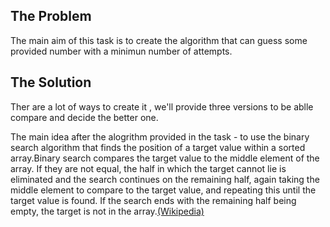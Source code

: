 ## **The Problem**

The main aim of this task is to create the algorithm that
can guess some provided number with a minimun number of attempts.


## **The Solution**

Ther are a lot of ways to create it , we'll provide three versions to
be ablle compare and decide the better one.

The main idea after the alogrithm provided in the task - to use 
the binary search algorithm  that finds the position of a target value 
within a sorted array.Binary search compares the target value to the
middle element of the array. If they are not equal, the half in which
the target cannot lie is eliminated and the search continues on the
remaining half, again taking the middle element to compare to the 
target value, and repeating this until the target value is found. 
If the search ends with the remaining half being empty, the target 
is not in the array.[(Wikipedia)](https://en.wikipedia.org/wiki/Binary_search_algorithm "Binary search algorithm") 